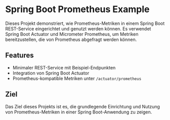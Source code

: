 # Spring Boot Prometheus Example

Dieses Projekt demonstriert, wie Prometheus-Metriken in einem Spring Boot REST-Service eingerichtet und genutzt werden können. Es verwendet Spring Boot Actuator und Micrometer Prometheus, um Metriken bereitzustellen, die von Prometheus abgefragt werden können.

## Features

- Minimaler REST-Service mit Beispiel-Endpunkten
- Integration von Spring Boot Actuator
- Prometheus-kompatible Metriken unter `/actuator/prometheus`

## Ziel

Das Ziel dieses Projekts ist es, die grundlegende Einrichtung und Nutzung von Prometheus-Metriken in einer Spring Boot-Anwendung zu zeigen.
